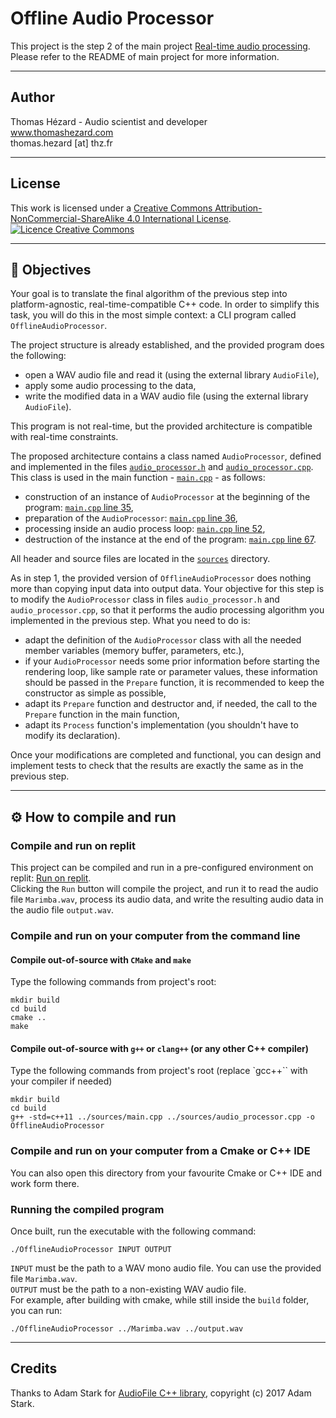 # Offline Audio Processor

This project is the step 2 of the main project [Real-time audio processing](https://github.com/ThomasHezard/RealTimeAudioProcessing). Please refer to the README of main project for more information.

---

## Author

Thomas Hézard - Audio scientist and developer  
www.thomashezard.com  
thomas.hezard [at] thz.fr

---

## License

This work is licensed under a [Creative Commons Attribution-NonCommercial-ShareAlike 4.0 International License](http://creativecommons.org/licenses/by-nc-sa/4.0/).  
[![Licence Creative Commons](https://i.creativecommons.org/l/by-nc-sa/4.0/88x31.png)](http://creativecommons.org/licenses/by-nc-sa/4.0/)

---

## 🎯  Objectives

Your goal is to translate the final algorithm of the previous step into platform-agnostic, real-time-compatible C++ code. In order to simplify this task, you will do this in the most simple context: a CLI program called `OfflineAudioProcessor`.  

The project structure is already established, and the provided program does the following:

- open a WAV audio file and read it (using the external library `AudioFile`),
- apply some audio processing to the data,
- write the modified data in a WAV audio file (using the external library `AudioFile`).

This program is not real-time, but the provided architecture is compatible with real-time constraints.  

The proposed architecture contains a class named `AudioProcessor`, defined and implemented in the files [`audio_processor.h`](sources/audio_processor.h) and [`audio_processor.cpp`](sources/audio_processor.cpp). This class is used in the main function - [`main.cpp`](sources/main.cpp) - as follows:
- construction of an instance of `AudioProcessor` at the beginning of the program: [`main.cpp` line 35](sources/main.cpp#L35),
- preparation of the `AudioProcessor`: [`main.cpp` line 36](sources/main.cpp#L36),
- processing inside an audio process loop: [`main.cpp` line 52](sources/main.cpp#L52),
- destruction of the instance at the end of the program: [`main.cpp` line 67](sources/main.cpp#L67).

All header and source files are located in the [`sources`](sources) directory.

As in step 1, the provided version of `OfflineAudioProcessor` does nothing more than copying input data into output data. Your objective for this step is to modify the `AudioProcessor` class in files `audio_processor.h` and `audio_processor.cpp`, so that it performs the audio processing algorithm you implemented in the previous step. What you need to do is:
- adapt the definition of the `AudioProcessor` class with all the needed member variables (memory buffer, parameters, etc.),
- if your `AudioProcessor` needs some prior information before starting the rendering loop, like sample rate or parameter values, these information should be passed in the `Prepare` function, it is recommended to keep the constructor as simple as possible,
- adapt its `Prepare` function and destructor and, if needed, the call to the `Prepare` function in the main function,
- adapt its `Process` function's implementation (you shouldn't have to modify its declaration).

Once your modifications are completed and functional, you can design and implement tests to check that the results are exactly the same as in the previous step.


---

## ⚙️  How to compile and run

### Compile and run on replit

This project can be compiled and run in a pre-configured environment on replit: [Run on replit](https://replit.com/@ThomasHezard/RealTimeAudioProcessing-Step2OfflineCPP).  
Clicking the `Run` button will compile the project, and run it to read the audio file `Marimba.wav`, process its audio data, and write the resulting audio data in the audio file `output.wav`.  

### Compile and run on your computer from the command line

#### Compile out-of-source with `CMake` and `make`

Type the following commands from project's root:
```
mkdir build
cd build
cmake ..
make
```

#### Compile out-of-source with `g++` or `clang++` (or any other C++ compiler)

Type the following commands from project's root (replace `gcc++`` with your compiler if needed)
```
mkdir build
cd build
g++ -std=c++11 ../sources/main.cpp ../sources/audio_processor.cpp -o OfflineAudioProcessor
```

### Compile and run on your computer from a Cmake or C++ IDE

You can also open this directory from your favourite Cmake or C++ IDE and work form there.

### Running the compiled program

Once built, run the executable with the following command:
```
./OfflineAudioProcessor INPUT OUTPUT
```
`INPUT` must be the path to a WAV mono audio file. You can use the provided file `Marimba.wav`.  
`OUTPUT` must be the path to a non-existing WAV audio file.  
For example, after building with cmake, while still inside the `build` folder, you can run: 
```
./OfflineAudioProcessor ../Marimba.wav ../output.wav
```

--- 

## Credits

Thanks to Adam Stark for [AudioFile C++ library](https://github.com/adamstark/AudioFile), copyright (c) 2017 Adam Stark.
